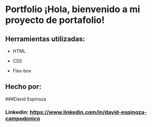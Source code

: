 # Portfolio ¡Hola, bienvenido a mi proyecto de portafolio!

## Herramientas utilizadas:

* HTML

* CSS

* Flex-box

## Hecho por:

###David Espinoza

### Linkedin: https://www.linkedin.com/in/david-espinoza-campodonico
